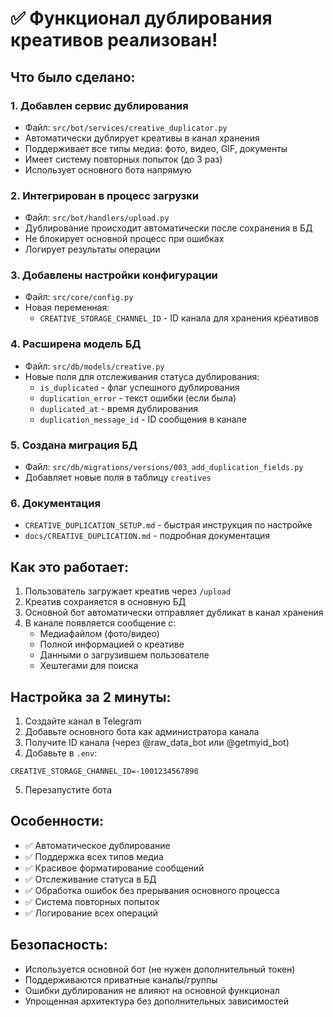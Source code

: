 # ✅ Функционал дублирования креативов реализован!

## Что было сделано:

### 1. **Добавлен сервис дублирования**
- Файл: `src/bot/services/creative_duplicator.py`
- Автоматически дублирует креативы в канал хранения
- Поддерживает все типы медиа: фото, видео, GIF, документы
- Имеет систему повторных попыток (до 3 раз)
- Использует основного бота напрямую

### 2. **Интегрирован в процесс загрузки**
- Файл: `src/bot/handlers/upload.py`
- Дублирование происходит автоматически после сохранения в БД
- Не блокирует основной процесс при ошибках
- Логирует результаты операции

### 3. **Добавлены настройки конфигурации**
- Файл: `src/core/config.py`
- Новая переменная:
  - `CREATIVE_STORAGE_CHANNEL_ID` - ID канала для хранения креативов

### 4. **Расширена модель БД**
- Файл: `src/db/models/creative.py`
- Новые поля для отслеживания статуса дублирования:
  - `is_duplicated` - флаг успешного дублирования
  - `duplication_error` - текст ошибки (если была)
  - `duplicated_at` - время дублирования
  - `duplication_message_id` - ID сообщения в канале

### 5. **Создана миграция БД**
- Файл: `src/db/migrations/versions/003_add_duplication_fields.py`
- Добавляет новые поля в таблицу `creatives`

### 6. **Документация**
- `CREATIVE_DUPLICATION_SETUP.md` - быстрая инструкция по настройке
- `docs/CREATIVE_DUPLICATION.md` - подробная документация

## Как это работает:

1. Пользователь загружает креатив через `/upload`
2. Креатив сохраняется в основную БД
3. Основной бот автоматически отправляет дубликат в канал хранения
4. В канале появляется сообщение с:
   - Медиафайлом (фото/видео)
   - Полной информацией о креативе
   - Данными о загрузившем пользователе
   - Хештегами для поиска

## Настройка за 2 минуты:

1. Создайте канал в Telegram
2. Добавьте основного бота как администратора канала
3. Получите ID канала (через @raw_data_bot или @getmyid_bot)
4. Добавьте в `.env`:
```env
CREATIVE_STORAGE_CHANNEL_ID=-1001234567890
```
5. Перезапустите бота

## Особенности:

- ✅ Автоматическое дублирование
- ✅ Поддержка всех типов медиа
- ✅ Красивое форматирование сообщений
- ✅ Отслеживание статуса в БД
- ✅ Обработка ошибок без прерывания основного процесса
- ✅ Система повторных попыток
- ✅ Логирование всех операций

## Безопасность:

- Используется основной бот (не нужен дополнительный токен)
- Поддерживаются приватные каналы/группы
- Ошибки дублирования не влияют на основной функционал
- Упрощенная архитектура без дополнительных зависимостей